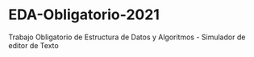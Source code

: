 # EDA-Obligatorio-2021
Trabajo Obligatorio de Estructura de Datos y Algoritmos - Simulador de editor de Texto

